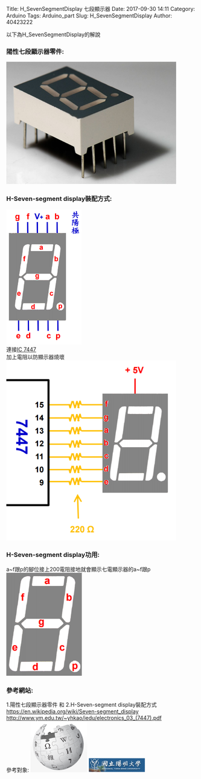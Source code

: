 Title: H_SevenSegmentDisplay 七段顯示器
Date: 2017-09-30 14:11
Category: Arduino
Tags: Arduino_part
Slug: H_SevenSegmentDisplay
Author: 40423222

以下為H_SevenSegmentDisplay的解說

<!-- PELICAN_END_SUMMARY -->

### 陽性七段顯示器零件:<br/>
<img src="./../data/H-Seven-segment display/part/Seven-segment display.png" width="450" /><br/>



### H-Seven-segment display裝配方式:<br/>
<img src="./../data/H-Seven-segment display/part/install.png" width="200" /><br/>
連接<a href="https://40423222.github.io/Arduino/blog/IC%207447.html">IC 7447</a><br/>
加上電阻以防顯示器燒壞<br/>
<img src="./../data/H-Seven-segment display/part/install-IC 7447.png" width="450" /><br/>



### H-Seven-segment display功用:
a~f跟p的腳位接上200電阻接地就會顯示七電顯示器的a~f跟p<br/>
<img src="./../data/H-Seven-segment display/part/a to f.png" width="200" /><br/>



### 參考網站:<br/>
1.陽性七段顯示器零件 和 2.H-Seven-segment display裝配方式<br/>
<a href="https://en.wikipedia.org/wiki/Seven-segment_display">https://en.wikipedia.org/wiki/Seven-segment_display</a><br/>
<a href="http://www.ym.edu.tw/~yhkao/iedu/electronics_03_(7447).pdf">http://www.ym.edu.tw/~yhkao/iedu/electronics_03_(7447).pdf</a><br/>
參考對象:
<img src="./../data/LED/維基百科.png" width="150" />
<img src="./../data/IC 7447/國立陽明大學.png" width="150" />